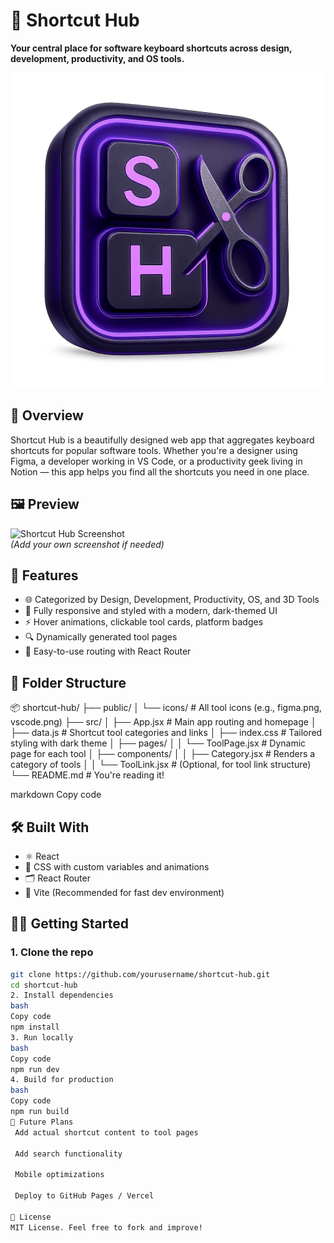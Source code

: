 # 🔗 Shortcut Hub

**Your central place for software keyboard shortcuts across design, development, productivity, and OS tools.**

![Logo](public/icon.png)

## 🌟 Overview

Shortcut Hub is a beautifully designed web app that aggregates keyboard shortcuts for popular software tools. Whether you're a designer using Figma, a developer working in VS Code, or a productivity geek living in Notion — this app helps you find all the shortcuts you need in one place.

## 🖼️ Preview

![Shortcut Hub Screenshot](public/screenshot.png)  
*(Add your own screenshot if needed)*

## 🚀 Features

- 🌐 Categorized by Design, Development, Productivity, OS, and 3D Tools
- 🎨 Fully responsive and styled with a modern, dark-themed UI
- ⚡ Hover animations, clickable tool cards, platform badges
- 🔍 Dynamically generated tool pages
- 🧭 Easy-to-use routing with React Router

## 📁 Folder Structure

📦 shortcut-hub/ ├── public/ │ └── icons/ # All tool icons (e.g., figma.png, vscode.png) ├── src/ │ ├── App.jsx # Main app routing and homepage │ ├── data.js # Shortcut tool categories and links │ ├── index.css # Tailored styling with dark theme │ ├── pages/ │ │ └── ToolPage.jsx # Dynamic page for each tool │ ├── components/ │ │ ├── Category.jsx # Renders a category of tools │ │ └── ToolLink.jsx # (Optional, for tool link structure) └── README.md # You're reading it!

markdown
Copy code

## 🛠️ Built With

- ⚛️ React
- 🎨 CSS with custom variables and animations
- 🗂️ React Router
- 🧪 Vite (Recommended for fast dev environment)

## 🧑‍💻 Getting Started

### 1. Clone the repo
```bash
git clone https://github.com/yourusername/shortcut-hub.git
cd shortcut-hub
2. Install dependencies
bash
Copy code
npm install
3. Run locally
bash
Copy code
npm run dev
4. Build for production
bash
Copy code
npm run build
🧩 Future Plans
 Add actual shortcut content to tool pages

 Add search functionality

 Mobile optimizations

 Deploy to GitHub Pages / Vercel

📄 License
MIT License. Feel free to fork and improve!
